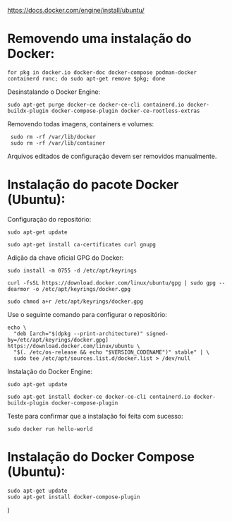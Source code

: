 https://docs.docker.com/engine/install/ubuntu/

# Removendo uma instalação do Docker:
```console
for pkg in docker.io docker-doc docker-compose podman-docker containerd runc; do sudo apt-get remove $pkg; done
```

Desinstalando o Docker Engine:
```console
sudo apt-get purge docker-ce docker-ce-cli containerd.io docker-buildx-plugin docker-compose-plugin docker-ce-rootless-extras
```

Removendo todas imagens, containers e volumes:
```console
 sudo rm -rf /var/lib/docker
 sudo rm -rf /var/lib/container
``` 
Arquivos editados de configuração devem ser removidos manualmente.

# Instalação do pacote Docker (Ubuntu):
Configuração do repositório:
```console
sudo apt-get update
```
```console
sudo apt-get install ca-certificates curl gnupg
```

Adição da chave oficial GPG do Docker:
```console
sudo install -m 0755 -d /etc/apt/keyrings
```
```console
curl -fsSL https://download.docker.com/linux/ubuntu/gpg | sudo gpg --dearmor -o /etc/apt/keyrings/docker.gpg
```
```console
sudo chmod a+r /etc/apt/keyrings/docker.gpg
```

Use o seguinte comando para configurar o repositório:
```console
echo \
  "deb [arch="$(dpkg --print-architecture)" signed-by=/etc/apt/keyrings/docker.gpg] https://download.docker.com/linux/ubuntu \
  "$(. /etc/os-release && echo "$VERSION_CODENAME")" stable" | \
  sudo tee /etc/apt/sources.list.d/docker.list > /dev/null
```

Instalação do Docker Engine:
```console
sudo apt-get update
```

```console
sudo apt-get install docker-ce docker-ce-cli containerd.io docker-buildx-plugin docker-compose-plugin
```

Teste para confirmar que a instalação foi feita com sucesso:
```console
sudo docker run hello-world
```

# Instalação do Docker Compose (Ubuntu):
```console
sudo apt-get update
sudo apt-get install docker-compose-plugin
```
)
